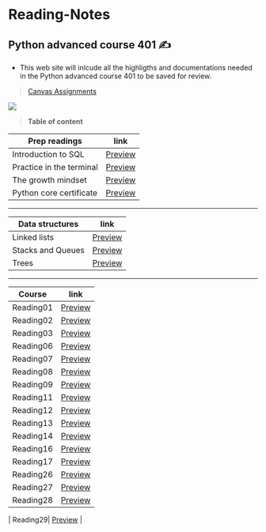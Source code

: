 # Reading-Notes
## Python advanced course 401 ✍️
- This web site will inlcude all the highligths and documentations needed in the Python advanced course 401 to be saved for review. 

> [Canvas Assignments](https://canvas.instructure.com/courses/4333667/assignments)

![](https://media.giphy.com/media/uB86ZyWQsnFSGYe2sA/giphy.gif)

> **Table of content**

| Prep readings | link |
| ----------- | ----------- |
| Introduction to SQL  | [Preview](https://dialaabulkhail.github.io/Reading-Notes/Prep/intro_to_sql.html) |
| Practice in the terminal | [Preview](https://dialaabulkhail.github.io/Reading-Notes/Prep/practice_in_terminal.html) |
| The growth mindset | [Preview](https://dialaabulkhail.github.io/Reading-Notes/Prep/the_growth_midset.html) |
| Python core certificate | [Preview](https://www.sololearn.com/certificates/course/en/25082172/1073/landscape/png) |

_______________________________________________________

| Data structures | link |
| ----------- | ----------- |
| Linked lists | [Preview](https://dialaabulkhail.github.io/Reading-Notes/Datastructure/Linked_lists.html) |
| Stacks and Queues | [Preview](https://dialaabulkhail.github.io/Reading-Notes/Datastructure/Stacks_and_Queues.html) |
| Trees | [Preview](https://dialaabulkhail.github.io/Reading-Notes/Datastructure/Trees.html) |



_______________________________________________________

| Course | link |
| ----------- | ----------- |
| Reading01 | [Preview](https://dialaabulkhail.github.io/Reading-Notes/Courses/Read_Class01.html) |
| Reading02 | [Preview](https://dialaabulkhail.github.io/Reading-Notes/Courses/Read_Class02.html) |
| Reading03 | [Preview](https://dialaabulkhail.github.io/Reading-Notes/Courses/Read_Class04.html) |
| Reading06 | [Preview](https://dialaabulkhail.github.io/Reading-Notes/Courses/Read_Class06.html) |
| Reading07 | [Preview](https://dialaabulkhail.github.io/Reading-Notes/Courses/Read_Class07.html) |
| Reading08 | [Preview](https://dialaabulkhail.github.io/Reading-Notes/Courses/Read_Class08.html) |
| Reading09 | [Preview](https://dialaabulkhail.github.io/Reading-Notes/Courses/Read_Class09.html) |
| Reading11 | [Preview](https://dialaabulkhail.github.io/Reading-Notes/Courses/Read_Class11.html) |
| Reading12| [Preview](https://dialaabulkhail.github.io/Reading-Notes/Courses/Read_Class12.html) |
| Reading13| [Preview](https://dialaabulkhail.github.io/Reading-Notes/Courses/Read_Class13.html) |
| Reading14| [Preview](https://dialaabulkhail.github.io/Reading-Notes/Courses/Read_Class14.html) |
| Reading16| [Preview](https://dialaabulkhail.github.io/Reading-Notes/Courses/Read_Class16.html) |
| Reading17| [Preview](https://dialaabulkhail.github.io/Reading-Notes/Courses/Read_Class17.html) |
| Reading26| [Preview](https://dialaabulkhail.github.io/Reading-Notes/Courses/Read_Class26.html) |
| Reading27| [Preview](https://dialaabulkhail.github.io/Reading-Notes/Courses/Read_Class27.html) |
| Reading28| [Preview](https://dialaabulkhail.github.io/Reading-Notes/Courses/Read_Class28.html) |

| Reading29| [Preview](https://dialaabulkhail.github.io/Reading-Notes/Courses/Read_Class29.html) |

















